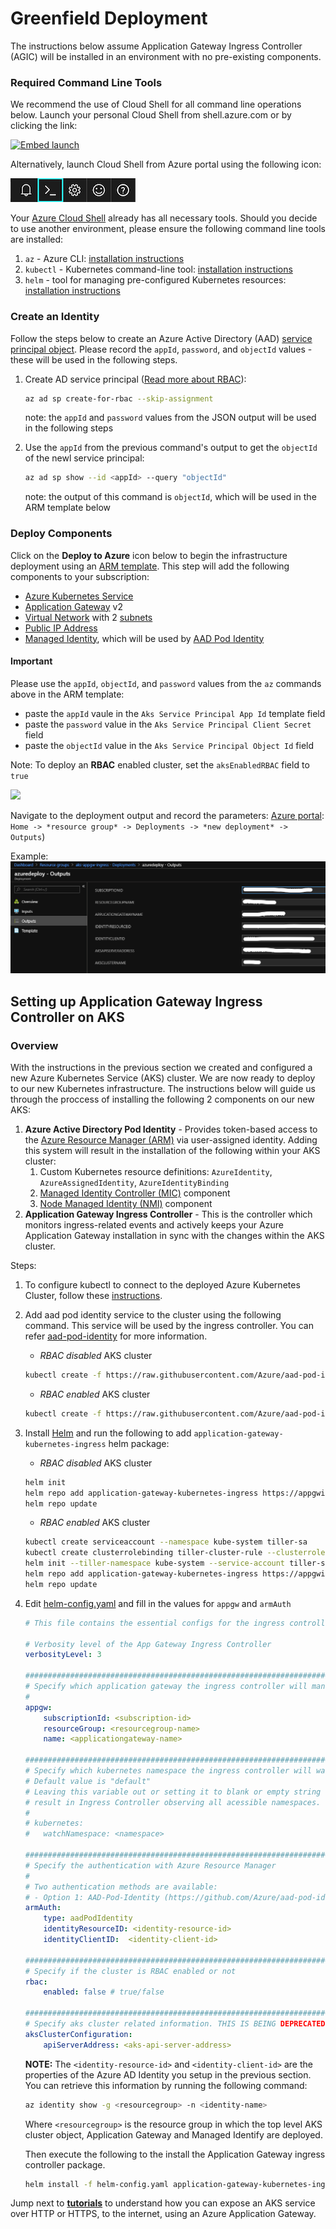 # Greenfield Deployment

The instructions below assume Application Gateway Ingress Controller (AGIC) will be
installed in an environment with no pre-existing components.

### Required Command Line Tools

We recommend the use of Cloud Shell for all command line operations below.
Launch your personal Cloud Shell from shell.azure.com or by clicking the link:

[![Embed launch](https://shell.azure.com/images/launchcloudshell.png "Launch Azure Cloud Shell")](https://shell.azure.com)

Alternatively, launch Cloud Shell from Azure portal using the following icon:

![Portal launch](../portal-launch-icon.png)


Your [Azure Cloud Shell](https://shell.azure.com/) already has all necessary tools. Should you decide to use another
environment, please ensure the following command line tools are installed:

1. `az` - Azure CLI: [installation instructions](https://docs.microsoft.com/en-us/cli/azure/install-azure-cli?view=azure-cli-latest)
1. `kubectl` - Kubernetes command-line tool: [installation instructions](https://kubernetes.io/docs/tasks/tools/install-kubectl)
1. `helm` - tool for managing pre-configured Kubernetes resources: [installation instructions](https://github.com/helm/helm/releases/latest)


### Create an Identity

Follow the steps below to create an Azure Active Directory (AAD) [service principal object](https://docs.microsoft.com/en-us/azure/active-directory/develop/app-objects-and-service-principals#service-principal-object). Please record the `appId`, `password`, and `objectId` values - these will be used in the following steps.

1. Create AD service principal ([Read more about RBAC](https://docs.microsoft.com/en-us/azure/role-based-access-control/overview)):
    ```bash
    az ad sp create-for-rbac --skip-assignment
    ```
    note: the `appId` and `password` values from the JSON output will be used in the following steps


2. Use the `appId` from the previous command's output to get the `objectId` of the newl service principal:
    ```bash
    az ad sp show --id <appId> --query "objectId"
    ```
    note: the output of this command is `objectId`, which will be used in the ARM template below

### Deploy Components
Click on the **Deploy to Azure** icon below to begin the infrastructure deployment using an [ARM template](https://docs.microsoft.com/en-us/azure/azure-resource-manager/resource-group-authoring-templates). This step will add the following components to your subscription:

- [Azure Kubernetes Service](https://docs.microsoft.com/en-us/azure/aks/intro-kubernetes)
- [Application Gateway](https://docs.microsoft.com/en-us/azure/application-gateway/overview) v2
- [Virtual Network](https://docs.microsoft.com/en-us/azure/virtual-network/virtual-networks-overview) with 2 [subnets](https://docs.microsoft.com/en-us/azure/virtual-network/virtual-networks-overview)
- [Public IP Address](https://docs.microsoft.com/en-us/azure/virtual-network/virtual-network-public-ip-address)
- [Managed Identity](https://docs.microsoft.com/en-us/azure/active-directory/managed-identities-azure-resources/overview), which will be used by [AAD Pod Identity](https://github.com/Azure/aad-pod-identity/blob/master/README.md)

#### Important
Please use the `appId`, `objectId`, and `password` values from the `az` commands above in the ARM template:
  - paste the `appId` vaule in the `Aks Service Principal App Id` template field
  - paste the `password` value in the `Aks Service Principal Client Secret` field
  - paste the `objectId` value in the `Aks Service Principal Object Id` field


Note: To deploy an **RBAC** enabled cluster, set the `aksEnabledRBAC` field to `true`

<a href="https://portal.azure.com/#create/Microsoft.Template/uri/https%3A%2F%2Fraw.githubusercontent.com%2FAzure%2Fapplication-gateway-kubernetes-ingress%2Fmaster%2Fdeploy%2Fazuredeploy.json" target="_blank">
<img src="http://azuredeploy.net/deploybutton.png"/>
</a>

Navigate to the deployment output and record the parameters:
[Azure portal](https://portal.azure.com/): `Home -> *resource group* -> Deployments -> *new deployment* -> Outputs`)

Example: ![Deployment Output](../images/deployment-output.png)

## Setting up Application Gateway Ingress Controller on AKS

### Overview

With the instructions in the previous section we created and configured a new Azure Kubernetes Service (AKS) cluster. We are now ready to deploy to our new Kubernetes infrastructure. The instructions below will guide us through the proccess of installing the following 2 components on our new AKS:

1. **Azure Active Directory Pod Identity** - Provides token-based access to the [Azure Resource Manager (ARM)](https://docs.microsoft.com/en-us/azure/azure-resource-manager/resource-group-overview) via user-assigned identity. Adding this system will result in the installation of the following within your AKS cluster:
   1. Custom Kubernetes resource definitions: `AzureIdentity`, `AzureAssignedIdentity`, `AzureIdentityBinding`
   1. [Managed Identity Controller (MIC)](https://github.com/Azure/aad-pod-identity#managed-identity-controllermic) component
   1. [Node Managed Identity (NMI)](https://github.com/Azure/aad-pod-identity#node-managed-identitynmi) component
1. **Application Gateway Ingress Controller** - This is the controller which monitors ingress-related events and actively keeps your Azure Application Gateway installation in sync with the changes within the AKS cluster.

Steps:

1. To configure kubectl to connect to the deployed Azure Kubernetes Cluster, follow these [instructions](https://docs.microsoft.com/en-us/azure/aks/kubernetes-walkthrough#connect-to-the-cluster).

1. Add aad pod identity service to the cluster using the following command. This service will be used by the ingress controller. You can refer [aad-pod-identity](https://github.com/Azure/aad-pod-identity) for more information.

    - *RBAC disabled* AKS cluster

    ```bash
    kubectl create -f https://raw.githubusercontent.com/Azure/aad-pod-identity/master/deploy/infra/deployment.yaml
    ```

    - *RBAC enabled* AKS cluster

    ```bash
    kubectl create -f https://raw.githubusercontent.com/Azure/aad-pod-identity/master/deploy/infra/deployment-rbac.yaml
    ```

1. Install [Helm](https://docs.microsoft.com/en-us/azure/aks/kubernetes-helm) and run the following to add `application-gateway-kubernetes-ingress` helm package:

    - *RBAC disabled* AKS cluster

    ```bash
    helm init
    helm repo add application-gateway-kubernetes-ingress https://appgwingress.blob.core.windows.net/ingress-azure-helm-package/
    helm repo update
    ```

    - *RBAC enabled* AKS cluster

    ```bash
    kubectl create serviceaccount --namespace kube-system tiller-sa
    kubectl create clusterrolebinding tiller-cluster-rule --clusterrole=cluster-admin --serviceaccount=kube-system:tiller-sa
    helm init --tiller-namespace kube-system --service-account tiller-sa
    helm repo add application-gateway-kubernetes-ingress https://appgwingress.blob.core.windows.net/ingress-azure-helm-package/
    helm repo update
    ```

1. Edit [helm-config.yaml](../examples/sample-helm-config.yaml) and fill in the values for `appgw` and `armAuth`

    ```yaml
    # This file contains the essential configs for the ingress controller helm chart

    # Verbosity level of the App Gateway Ingress Controller
    verbosityLevel: 3

    ################################################################################
    # Specify which application gateway the ingress controller will manage
    #
    appgw:
        subscriptionId: <subscription-id>
        resourceGroup: <resourcegroup-name>
        name: <applicationgateway-name>

    ################################################################################
    # Specify which kubernetes namespace the ingress controller will watch
    # Default value is "default"
    # Leaving this variable out or setting it to blank or empty string would
    # result in Ingress Controller observing all acessible namespaces.
    #
    # kubernetes:
    #   watchNamespace: <namespace>

    ################################################################################
    # Specify the authentication with Azure Resource Manager
    #
    # Two authentication methods are available:
    # - Option 1: AAD-Pod-Identity (https://github.com/Azure/aad-pod-identity)
    armAuth:
        type: aadPodIdentity
        identityResourceID: <identity-resource-id>
        identityClientID:  <identity-client-id>

    ################################################################################
    # Specify if the cluster is RBAC enabled or not
    rbac:
        enabled: false # true/false

    ################################################################################
    # Specify aks cluster related information. THIS IS BEING DEPRECATED.
    aksClusterConfiguration:
        apiServerAddress: <aks-api-server-address>
    ```

    **NOTE:** The `<identity-resource-id>` and `<identity-client-id>` are the properties of the Azure AD Identity you setup in the previous section. You can retrieve this information by running the following command:

    ```bash
    az identity show -g <resourcegroup> -n <identity-name>
    ```

    Where `<resourcegroup>` is the resource group in which the top level AKS cluster object, Application Gateway and Managed Identify are deployed.

    Then execute the following to the install the Application Gateway ingress controller package.

    ```bash
    helm install -f helm-config.yaml application-gateway-kubernetes-ingress/ingress-azure
    ```

Jump next to **[tutorials](../tutorial.md)** to understand how you can expose an AKS service over HTTP or HTTPS, to the internet, using an Azure Application Gateway.
